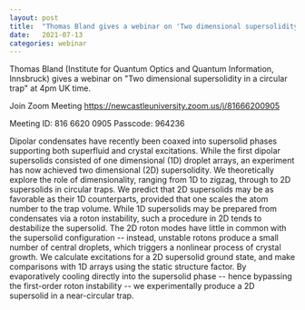 ```yaml
---
layout: post
title:  "Thomas Bland gives a webinar on 'Two dimensional supersolidity in a circular trap' at 4pm UK time"
date:   2021-07-13
categories: webinar
---
```

Thomas Bland (Institute for Quantum Optics and Quantum Information, Innsbruck) gives a webinar on "Two dimensional supersolidity in a circular trap" at 4pm UK time.


Join Zoom Meeting
https://newcastleuniversity.zoom.us/j/81666200905

Meeting ID: 816 6620 0905
Passcode: 964236


Dipolar condensates have recently been coaxed into supersolid phases supporting both superfluid and crystal excitations. While the first dipolar supersolids consisted of one dimensional (1D) droplet arrays, an experiment has now achieved two dimensional (2D) supersolidity. We theoretically explore the role of dimensionality, ranging from 1D to zigzag, through to 2D supersolids in circular traps. We predict that 2D supersolids may be as favorable as their 1D counterparts, provided that one scales the atom number to the trap volume. While 1D supersolids may be prepared from condensates via a roton instability, such a procedure in 2D tends to destabilize the supersolid. The 2D roton modes have little in common with the supersolid configuration -- instead, unstable rotons produce a small number of central droplets, which triggers a nonlinear process of crystal growth. We calculate excitations for a 2D supersolid ground state, and make comparisons with 1D arrays using the static structure factor. By evaporatively cooling directly into the supersolid phase -- hence bypassing the first-order roton instability -- we experimentally produce a 2D supersolid in a near-circular trap. 
